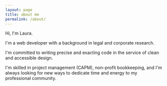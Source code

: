 ```yaml
---
layout: page
title: about me
permalink: /about/
---
```


Hi, I'm Laura.

I'm a web developer with a background in legal and corporate research.

I'm committed to writing precise and exacting code in the service of clean and accessible design.  

I'm skilled in project management (CAPM), non-profit bookkeeping, and I'm always looking for new ways to dedicate time and energy to my professional community.


